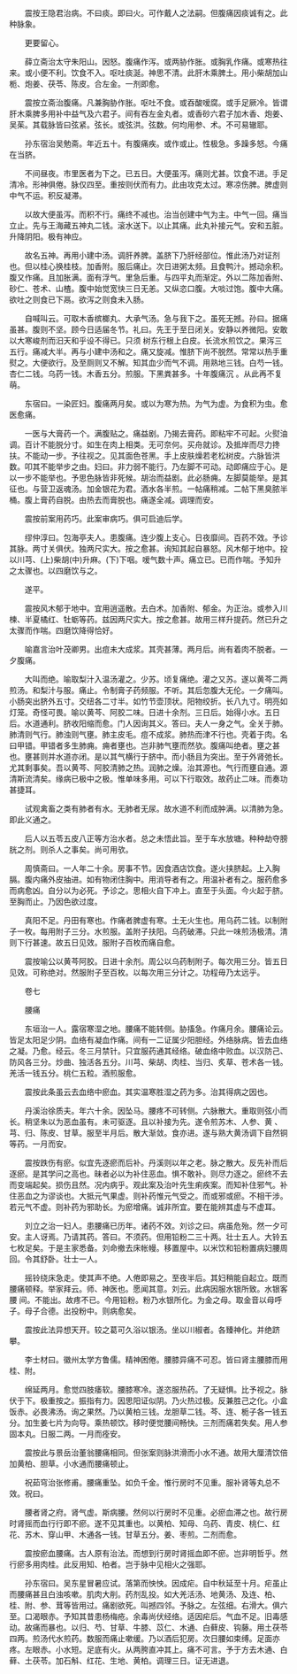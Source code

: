 <!-- { "loadSidebar": true } -->
　　震按王隐君治病。不曰痰。即曰火。可作戴人之法嗣。但腹痛因痰诚有之。此种脉象。

　　更要留心。

　　薛立斋治太守朱阳山。因怒。腹痛作泻。或两胁作胀。或胸乳作痛。或寒热往来。或小便不利。饮食不入。呕吐痰涎。神思不清。此肝木乘脾土。用小柴胡加山栀、炮姜、茯苓、陈皮。合左金。一剂即愈。

　　震按立斋治腹痛。凡兼胸胁作胀。呕吐不食。或吞酸嗳腐。或手足厥冷。皆谓肝木乘脾多用补中益气及六君子。间有吞左金丸者。或香砂六君子加木香、炮姜、吴茱。其载脉皆曰弦紧。弦长。或弦洪。弦数。何均用参、术。不可易辙耶。

　　孙东宿治吴勉斋。年近五十。有腹痛疾。或作或止。性极急。多躁多怒。今痛在当脐。

　　不间昼夜。市里医者为下之。已五日。大便虽泻。痛则尤甚。饮食不进。手足清冷。形神俱倦。脉仅四至。重按则伏而有力。此由攻克太过。寒凉伤脾。脾虚则中气不运。积反凝滞。

　　以故大便虽泻。而积不行。痛终不减也。治当创建中气为主。中气一回。痛当立止。先与王海藏五神丸二钱。滚水送下。以止其痛。此丸补接元气。安和五脏。升降阴阳。极有神应。

　　故名五神。再用小建中汤。调肝养脾。盖脐下乃肝经部位。惟此汤乃对证剂也。但以桂心换桂枝。加香附。服后痛止。次日进粥太频。且食鸭汁。撼动余积。腹又作痛。且加胀满。面有浮气。里急后重。与四平丸而渐定。外以二陈加香附、砂仁、苍术、山楂。腹中始觉宽快三日无恙。又纵恣口腹。大啖过饱。腹中大痛。欲吐之则食已下鬲。欲泻之则食未入肠。

　　自喊叫云。可取木香槟榔丸、大承气汤。急与我下之。虽死无撼。孙曰。据痛虽甚。腹则不坚。顾今日适届冬节。礼曰。先王于至日闭关。安静以养微阳。安敢以大寒峻剂而汨天和乎设不得已。只须 树东行根上白皮。长流水煎饮之。果泻三五行。痛减大半。再与小建中汤和之。痛又旋减。惟脐下尚不脱然。常常以热手重熨之。大便欲行。及至厕则又不解。知其血少而气不调。用熟地三钱。白芍一钱。杏仁二钱。乌药一钱。木香五分。煎服。下黑粪甚多。十年腹痛沉 。从此再不复萌。

　　东宿曰。一染匠妇。腹痛两月矣。或以为寒为热。为气为虚。为食积为虫。愈医愈痛。

　　一医与大膏药一个。满腹贴之。痛益剧。乃揭去膏药。即粘牢不可起。火熨油调。百计不能脱分寸。如生在肉上相类。无可奈何。买舟就诊。及抵岸而尽力搀扶。不能动一步。予往视之。见其面色苍黑。手上皮肤燥若老松树皮。六脉皆洪数。叩其不能举步之由。妇曰。非力弱不能行。乃左脚不可动。动即痛应于心。是以一步不能举也。予思色脉皆非死候。胡治而益剧。此必肠痈。左脚莫能举。是其征也。与营卫返魂汤。加金银花为君。酒水各半煎。一帖痛稍减。二帖下黑臭脓半桶。腹上膏药自脱。由热去而膏脱也。痛遂全减。调理而安。

　　震按前案用药巧。此案审病巧。俱可启迪后学。

　　缪仲淳曰。包海亭夫人。患腹痛。连少腹上支心。日夜靡间。百药不效。予诊其脉。两寸关俱伏。独两尺实大。按之愈甚。询知其起自暴怒。风木郁于地中。投以川芎、(上)柴胡(中)升麻。(下)下咽。嗳气数十声。痛立已。已而作喘。予知升之太骤也。以四磨饮与之。

　　遂平。

　　震按风木郁于地中。宜用逍遥散。去白术。加香附、郁金。为正治。或参入川楝、半夏橘红、牡蛎等药。兹因两尺实大。按之愈甚。故用三样升提药。然已升之太骤而作喘。四磨饮降得恰好。

　　喻嘉言治叶茂卿男。出痘未大成浆。其壳甚薄。两月后。尚有着肉不脱者。一夕腹痛。

　　大叫而绝。喻取梨汁入温汤灌之。少苏。顷复痛绝。灌之又苏。遂以黄芩二两煎汤。和梨汁与服。痛止。令制膏子药频服。不听。其后忽腹大无伦。一夕痛叫。小肠突出脐外五寸。交纽各二寸半。如竹节壶顶状。阳物绞折。长八九寸。明亮如灯笼。奇怪可畏。喻以黄芩、阿胶二味。日进十余剂。三日后。始得小水。五日后。水道通利。脐收阳缩而愈。门人因询其义。答曰。夫人一身之气。全关于肺。肺清则气行。肺浊则气壅。肺主皮毛。痘不成浆。肺热而津不行也。壳着于肉。名曰甲错。甲错者多生肺痈。痈者壅也。岂非肺气壅而然欤。腹痛叫绝者。壅之甚也。壅甚则并水道亦闭。是以其气横行于脐中。而小肠且为突出。至于外肾弛长。尤其剩事矣。吾以黄芩、阿胶清肺之热。润肺之燥。治其源也。气行而壅自通。源清斯流清矣。缘病已极中之极。惟单味多用。可以下行取效。故药止二味。而奏功甚捷耳。

　　试观禽畜之类有肺者有水。无肺者无尿。故水道不利而成肿满。以清肺为急。即此义通之。

　　后人以五苓五皮八正等方治水者。总之未悟此旨。至于车水放塘。种种劫夺膀胱之剂。则杀人之事矣。尚可用欤。

　　周慎斋曰。一人年二十余。房事不节。因食酒店饮食。遂火挟脐起。上入胸膈。腹内痛外皮抽进。如有物闭住胸中。用消导者有之。用温补者有之。服药愈多而病愈凶。自分以为必死。予诊之。思相火自下冲上。直至于头面。今火起于脐。至胸而止。乃因色欲过度。

　　真阳不足。丹田有寒也。作痛者脾虚有寒。土无火生也。用乌药二钱。以制附子一枚。每用附子三分。水煎服。盖附子扶阳。乌药破滞。只此一味煎汤极清。清则下行甚速。故五日见效。服附子百枚而痛自愈。

　　震按喻公以黄芩阿胶。日进十余剂。周公以乌药制附子。每次用三分。皆五日见效。可称绝对。然服附子至百枚。以每次用三分计之。功程毋乃太远乎。

　　卷七

　　腰痛

　　东垣治一人。露宿寒湿之地。腰痛不能转侧。胁搐急。作痛月余。腰痛论云。皆足太阳足少阴。血络有凝血作痛。间有一二证属少阳胆经。外络脉病。皆去血络之凝。乃愈。经云。冬三月禁针。只宜服药通其经络。破血络中败血。以汉防己、防风各三分。炒曲、独活各五分。川芎、柴胡、肉桂、当归、炙草、苍术各一钱。羌活一钱五分。桃仁五粒。酒煎服愈。

　　震按此条虽云去血络中瘀血。其实温寒胜湿之药为多。治其得病之因也。

　　丹溪治徐质夫。年六十余。因坠马。腰疼不可转侧。六脉散大。重取则弦小而长。稍坚朱以为恶血虽有。未可驱逐。且以补接为先。遂令煎苏木、人参、黄 、芎、归、陈皮、甘草。服至半月后。散大渐敛。食亦进。遂与熟大黄汤调下自然铜等药。一月而安。

　　震按跌伤有瘀。似宜先逐瘀而后补。丹溪则以年之老。脉之散大。反先补而后逐瘀。是其学问之高也。昧者必以为补住恶血。惧不敢补。则尽力逐之。瘀终不去而变端起矣。损伤且然。况内病乎。观此案及治叶先生痢疾案。而知补住邪气。补住恶血之为谬谈也。大抵元气果虚。则补药惟元气受之。而或邪或瘀。不相干涉。若元气不虚。则补药为邪助长。为瘀增痛。诚非所宜。要在能辨其虚与不虚耳。

　　刘立之治一妇人。患腰痛已历年。诸药不效。刘诊之曰。病虽危殆。然一夕可安。主人讶焉。乃请其药。答曰。不须药。但用铅粉二三十两。壮士五人。大铃五七枚足矣。于是主家悉备。刘命撤去床帐幔。移置屋中。以米饮和铅粉置病妇腰周回。令其舒卧。壮士一人。

　　摇铃绕床急走。使其声不绝。人倦即易之。至夜半后。其妇稍能自起立。既而腰痛顿释。举家拜云。师、神医也。愿闻其意。刘云。此病因服水银所致。水银客腰 间。不能出。故疼不已。今用铅粉。粉乃水银所化。为金之母。取金音以母呼子。母子合德。出投粉中。则病愈矣。

　　震按此法异想天开。较之葛可久浴以银汤。坐以川椒者。各臻神化。并绝跻攀。

　　李士材曰。徽州太学方鲁儒。精神困倦。腰膝异痛不可忍。皆曰肾主腰膝而用桂、附。

　　绵延两月。愈觉四肢痿软。腰膝寒冷。遂恣服热药。了无疑惧。比予视之。脉伏于下。极重按之。振指有力。因思阳证似阴。乃火热过极。反兼胜己之化。小盒饭赤。必畏沸汤。询之果然。乃以黄柏三钱。龙胆草二钱。芩、连、栀子各一钱五分。加生姜七片为向导。乘热顿饮。移时便觉腰间畅快。三剂而痛若失矣。用人参固本丸。日服二两。一月而痊安。

　　震按此与景岳治董翁腰痛相同。但张案则脉洪滑而小水不通。故用大厘清饮倍加黄柏、胆草。小水通而腰痛顿止。

　　祝茹穹治张修甫。腰痛重坠。如负千金。惟行房时不见重。服补肾等丸总不效。祝曰。

　　腰者肾之府。肾气虚。斯病腰。然何以行房时不见重。必瘀血滞之也。故行房时肾摇而血行行即不瘀。遂不见其重也。以黄柏、知母、乌药、青皮、桃仁、红花、苏木、穿山甲、木通各一钱。甘草五分。姜、枣煎。二剂而愈。

　　震按瘀血腰痛。古人原有治法。而想到行房时肾摇血即不瘀。岂非明哲乎。然行瘀多用肉桂。此反用知、柏者。岂于脉中见相火之强耶。

　　孙东宿曰。吴东星冒暑应试。落第而怏怏。因成疟。自中秋延至十月。疟虽止而腰痛甚且白浊咳嗽。肌肉大削。药剂乱投。如大羌活汤、地黄汤、及连、柏、桂、附、参、茸等皆用过。痛剧欲死。叫撼四邻。予脉之。左弦细。右滑大。俱六至。口渴眼赤。予知其昔患杨梅疮。余毒尚伏经络。适因疟后。气血不足。旧毒感动。故痛而暴也。以归、芍、甘草、牛膝、苡仁、木通、白藓皮、钩藤。用土茯苓四两。煎汤代水煎药。数服而痛止嗽缓。乃以酒后犯房。次日腰如束缚。足面亦疼。左眼赤。小水短。足底有火。从两胯直冲其上。痛不可言。予于方去木通、白藓、土茯苓。加石斛、红花、生地、黄柏。调理三日。证无进退。

